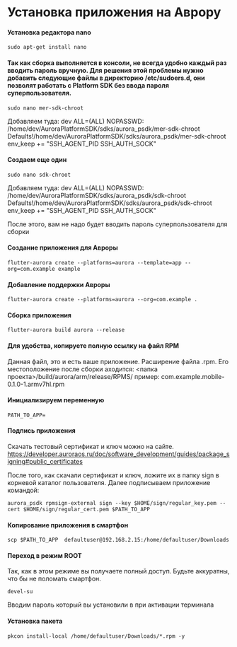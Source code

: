 # Установка приложения на Аврору

#### Установка редактора nano
```shell
sudo apt-get install nano
```

#### Так как сборка выполняется в консоли, не всегда удобно каждый раз вводить пароль вручную. Для решения этой проблемы нужно добавить следующие файлы в директорию /etc/sudoers.d, они позволят работать с Platform SDK без ввода пароля суперпользователя.

```shell
sudo nano mer-sdk-chroot
```

Добавляем туда:
dev ALL=(ALL) NOPASSWD: /home/dev/AuroraPlatformSDK/sdks/aurora_psdk/mer-sdk-chroot  
Defaults!/home/dev/AuroraPlatformSDK/sdks/aurora_psdk/mer-sdk-chroot env_keep += "SSH_AGENT_PID SSH_AUTH_SOCK"  

#### Создаем еще один
```shell
sudo nano sdk-chroot
```
Добавляем туда:
dev ALL=(ALL) NOPASSWD: /home/dev/AuroraPlatformSDK/sdks/aurora_psdk/sdk-chroot  
Defaults!/home/dev/AuroraPlatformSDK/sdks/aurora_psdk/sdk-chroot env_keep += "SSH_AGENT_PID SSH_AUTH_SOCK"  

После этого, вам не надо будет вводить пароль суперпользователя для сборки

#### Создание приложения для Авроры
```shell
flutter-aurora create --platforms=aurora --template=app --org=com.example example
```

#### Добавление поддержки Авроры
```shell
flutter-aurora create --platforms=aurora --org=com.example .
```

#### Сборка приложения
```shell
flutter-aurora build aurora --release
```

#### Для удобства, копируете полную ссылку на файл RPM
Данная файл, это и есть ваше приложение. Расширение файла .rpm.
Его местоположение после сборки аходится:
<папка проекта>/build/aurora/arm/release/RPMS/
пример:
com.example.mobile-0.1.0-1.armv7hl.rpm

#### Инициализируем переменную  
```shell
PATH_TO_APP= 
```

#### Подпись приложения
Скачать тестовый сертификат и ключ можно на сайте.
https://developer.auroraos.ru/doc/software_development/guides/package_signing#public_certificates

После того, как скачали сертификат и ключ, ложите их в папку sign в корневой каталог пользователя. Далее подписываем приложение командой:
```shell
aurora_psdk rpmsign-external sign --key $HOME/sign/regular_key.pem --cert $HOME/sign/regular_cert.pem $PATH_TO_APP
```

#### Копирование приложения в смартфон
```shell
scp $PATH_TO_APP  defaultuser@192.168.2.15:/home/defaultuser/Downloads
```

#### Переход в режим ROOT 
Так, как в этом режиме вы получаете полный доступ. Будьте аккуратны, что бы не поломать смартфон.
```shell
devel-su
```
Вводим пароль который вы установили в при активации терминала

#### Установка пакета
```shell
pkcon install-local /home/defaultuser/Downloads/*.rpm -y
```